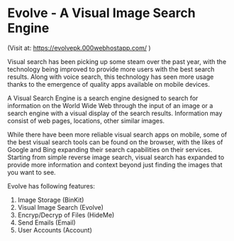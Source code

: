 # Evolve - A Visual Image Search Engine   
(Visit at: https://evolvepk.000webhostapp.com/ )


Visual search has been picking up some steam over the past year, with the technology being improved to provide more users with the best search results. Along with voice search, this technology has seen more usage thanks to the emergence of quality apps available on mobile devices.

A Visual Search Engine is a search engine designed to search for information on the World Wide Web through the input of an image or a search engine with a visual display of the search results. Information may consist of web pages, locations, other similar images.

While there have been more reliable visual search apps on mobile, some of the best visual search tools can be found on the browser, with the likes of Google and Bing expanding their search capabilities on their services. Starting from simple reverse image search, visual search has expanded to provide more information and context beyond just finding the images that you want to see. 

Evolve has following features:

1. Image Storage (BinKit)
2. Visual Image Search (Evolve)
3. Encryp/Decryp of Files (HideMe)
4. Send Emails  (Email)
5. User Accounts (Account)
